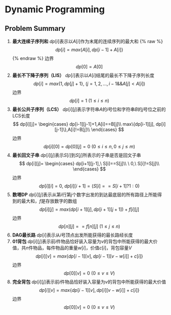# Dynamic Programming
## Problem Summary
1. **最大连续子序列和**
	$dp[i]$表示以$A[i]$作为末尾的连续序列的最大和
    {% raw %}$$ dp[i] = max\{A[i], dp[i-1]+A[i]\} $${% endraw %}
    边界
    $$ dp[0]=A[0] $$
2. **最长不下降子序列（LIS）**
	$dp[i]$表示以$A[i]$结尾的最长不下降子序列长度
    $$ dp[i] = max\{1, dp[j]+1\},\ (j=1,2,...,i-1 \&\& A[j]<A[i]) $$
    边界
    $$ dp[i]=1\ (1{\leq}i{\leq}n)$$
3. **最长公共子序列（LCS）**
	$dp[i][j]$表示字符串$A$的$i$号位和字符串$B$的$j$号位之前的LCS长度
    $$ dp[i][j]=
    \begin{cases}
    dp[i-1][j-1]+1,A[i]==B[j]\\
    max\{dp[i-1][j], dp[i][j-1]\},A[i]!=B[j]\\
    \end{cases}
    $$
    边界
    $$dp[i][0]=dp[0][j]=0\ (0{\leq}i{\leq}n,0{\leq}j{\leq}m)$$
4. **最长回文子串**
	$dp[i][j]$表示$S[i]$到$S[j]$所表示的子串是否是回文子串
    $$ dp[i][j]=
    \begin{cases}
    dp[i+1][j-1],\ S[i]==S[j]\\
    \ 0,\ S[i]!=S[j]\\
    \end{cases}
    $$
    边界
    $$dp[i][i]=0,\ dp[i][i+1]=(S[i]==S[i+1]?1:0)$$
5. **数塔DP**
	$dp[i][j]$表示从第$i$行第$j$个数字出发的到达最底层的所有路径上所能得到的最大和，$f$是存放数字的数组
    $$ dp[i][j] = max(dp[i+1][j], dp[i+1][j+1])+f[i][j] $$
    边界
    $$ dp[n][j]==f[n][j]\ (1{\leq}j{\leq}n) $$
6. **DAG最长路**
	$dp[i]$表示从$i$号顶点出发所能获得的最长路经长度
7. **01背包**
	$dp[i][j]$表示前$i$件物品恰好装入容量为$v$的背包中所能获得的最大价值，共$n$件物品，每件物品的重量$w[i]$，价值$c[i]$，背包容量$V$
    $$ dp[i][v] = max\{dp[i-1][v],dp[i-1][v-w[i]]+c[i]\} $$
    边界
    $$ dp[0][v]=0\ (0{\leq}v{\leq}V)$$
8. **完全背包**
	$dp[i][j]$表示前$i$件物品恰好装入容量为$v$的背包中所能获得的最大价值
    $$ dp[i][v] = max\{dp[i-1][v],dp[i][v-w[i]]+c[i]\} $$
    边界
    $$ dp[0][v]=0\ (0{\leq}v{\leq}V)$$
